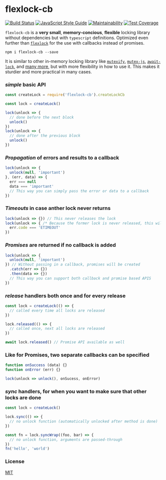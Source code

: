 # flexlock-cb

<a href="https://travis-ci.org/martinheidegger/flexlock-cb"><img src="https://travis-ci.org/martinheidegger/flexlock-cb.svg?branch=master" alt="Build Status"/></a>
[![JavaScript Style Guide](https://img.shields.io/badge/code_style-standard-brightgreen.svg)](https://standardjs.com)
[![Maintainability](https://api.codeclimate.com/v1/badges/0515ec5a0831b36b5992/maintainability)](https://codeclimate.com/github/martinheidegger/flexlock-cb/maintainability)
[![Test Coverage](https://api.codeclimate.com/v1/badges/0515ec5a0831b36b5992/test_coverage)](https://codeclimate.com/github/martinheidegger/flexlock-cb/test_coverage)

`flexlock-cb` is a **very small**, **memory-concious**, **flexible** locking library without
dependencies but with `typescript` definitions. Optimized even further than [`flexlock`](https://github.com/martinheidegger/flexlock) for the use with callbacks instead of promises.

`npm i flexlock-cb --save`

It is similar to other in-memory locking library like [`mutexify`](https://github.com/mafintosh/mutexify), [`mutex-js`](https://github.com/danielglennross/mutex-js), [`await-lock`](https://www.npmjs.com/package/await-lock), and [many more](https://www.npmjs.com/search?q=promise+lock), but with more flexibility in how
to use it. This makes it sturdier and more practical in many cases.


### _simple_ basic API

```javascript
const createLock = require('flexlock-cb').createLockCb

const lock = createLock()

lock(unlock => {
  // done before the next block
  unlock()
})
lock(unlock => {
  // done after the previous block
  unlock()
})
```

### _Propagation_ of errors and results to a callback

```javascript
lock(unlock => {
  unlock(null, 'important')
}, (err, data) => {
  err === null
  data === 'important'
  // This way you can simply pass the error or data to a callback
})
```

### _Timeouts_ in case anther lock never returns

```javascript
lock(unlock => {}) // This never releases the lock
lock(unlock => { /* Because the former lock is never released, this will not be called */ }, 500, (err) => {
  err.code === 'ETIMEOUT'
})
```

### _Promises_ are returned if no callback is added

```javascript
lock(unlock => {
  unlock(null, 'important')
}) // Without passing in a callback, promises will be created
  .catch(err => {})
  .then(data => {})
  // This way you can support both callback and promise based APIS
})
```

### _release_ handlers both once and for every release

```javascript
const lock = createLock(() => {
  // called every time all locks are released
})

lock.released(() => {
  // called once, next all locks are released
})

await lock.released() // Promise API available as well
```

### Like for Promises, two separate callbacks can be specified

```javascript
function onSuccess (data) {}
function onError (err) {}

lock(unlock => unlock(), onSucess, onError)
```

### _sync_ handlers, for when you want to make sure that other locks are done

```javascript
const lock = createLock()

lock.sync(() => {
  // no unlock function (automatically unlocked after method is done)
})

const fn = lock.syncWrap((foo, bar) => {
  // no unlock function, arguments are passed-through
})
fn('hello', 'world')
```

### License

[MIT](./LICENSE)
